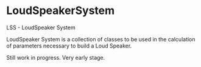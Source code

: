 # LoudSpeakerSystem
LSS - LoudSpeaker System

LoudSpeaker System is a collection of classes to be used in the calculation of parameters necessary to build a Loud Speaker.

Still work in progress. Very early stage.
